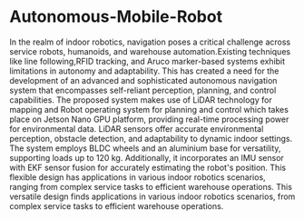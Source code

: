 # Autonomous-Mobile-Robot

In the realm of indoor robotics, navigation poses a critical challenge across service robots, humanoids, and warehouse automation.Existing techniques like line following,RFID tracking, and Aruco marker-based systems exhibit limitations in autonomy and adaptability. This has created a need for the development of an advanced and sophisticated autonomous navigation system that encompasses self-reliant perception, planning, and control capabilities. The proposed system makes use of LiDAR technology for mapping and Robot operating system for planning and control which takes place on Jetson Nano GPU platform, providing real-time processing power for environmental data. LiDAR sensors offer accurate environmental perception, obstacle detection, and adaptability to dynamic indoor settings. The system employs BLDC wheels and an aluminium base for versatility, supporting loads up to 120 kg. Additionally, it incorporates an IMU sensor with EKF sensor fusion for accurately estimating the robot's position. This flexible design has applications in various indoor robotics scenarios, ranging from complex service tasks to efficient warehouse operations. This versatile design finds applications in various indoor robotics scenarios, from complex service tasks to efficient warehouse operations. 


